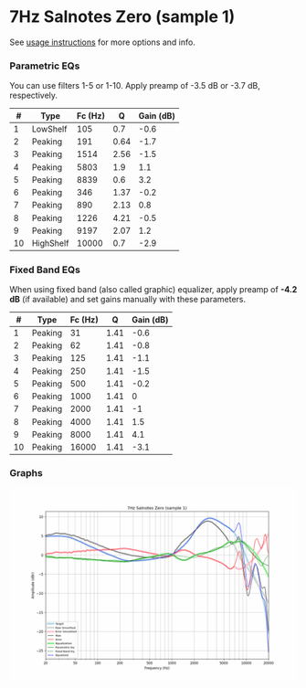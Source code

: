 # 7Hz Salnotes Zero (sample 1)
See [usage instructions](https://github.com/jaakkopasanen/AutoEq#usage) for more options and info.

### Parametric EQs
You can use filters 1-5 or 1-10. Apply preamp of -3.5 dB or -3.7 dB, respectively.

|   # | Type      |   Fc (Hz) |    Q |   Gain (dB) |
|-----|-----------|-----------|------|-------------|
|   1 | LowShelf  |       105 | 0.7  |        -0.6 |
|   2 | Peaking   |       191 | 0.64 |        -1.7 |
|   3 | Peaking   |      1514 | 2.56 |        -1.5 |
|   4 | Peaking   |      5803 | 1.9  |         1.1 |
|   5 | Peaking   |      8839 | 0.6  |         3.2 |
|   6 | Peaking   |       346 | 1.37 |        -0.2 |
|   7 | Peaking   |       890 | 2.13 |         0.8 |
|   8 | Peaking   |      1226 | 4.21 |        -0.5 |
|   9 | Peaking   |      9197 | 2.07 |         1.2 |
|  10 | HighShelf |     10000 | 0.7  |        -2.9 |

### Fixed Band EQs
When using fixed band (also called graphic) equalizer, apply preamp of **-4.2 dB** (if available) and set gains manually with these parameters.

|   # | Type    |   Fc (Hz) |    Q |   Gain (dB) |
|-----|---------|-----------|------|-------------|
|   1 | Peaking |        31 | 1.41 |        -0.6 |
|   2 | Peaking |        62 | 1.41 |        -0.8 |
|   3 | Peaking |       125 | 1.41 |        -1.1 |
|   4 | Peaking |       250 | 1.41 |        -1.5 |
|   5 | Peaking |       500 | 1.41 |        -0.2 |
|   6 | Peaking |      1000 | 1.41 |         0   |
|   7 | Peaking |      2000 | 1.41 |        -1   |
|   8 | Peaking |      4000 | 1.41 |         1.5 |
|   9 | Peaking |      8000 | 1.41 |         4.1 |
|  10 | Peaking |     16000 | 1.41 |        -3.1 |

### Graphs
![](./7Hz%20Salnotes%20Zero%20(sample%201).png)
